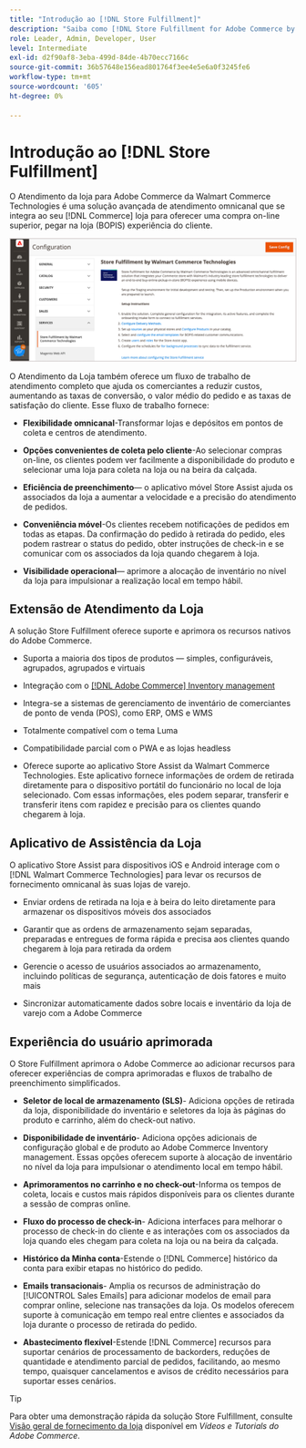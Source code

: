 ```yaml
---
title: "Introdução ao [!DNL Store Fulfillment]"
description: "Saiba como [!DNL Store Fulfillment for Adobe Commerce by Walmart Commerce Technologies] O oferece suporte para comprar online, retirar na loja (BOPIS) para clientes do. Use o dispositivo móvel Store Assist para simplificar o atendimento BOPIS e o processamento de pedidos para associados da loja e clientes do Commerce."
role: Leader, Admin, Developer, User
level: Intermediate
exl-id: d2f90af8-3eba-499d-84de-4b70ecc7166c
source-git-commit: 36b57648e156ead801764f3ee4e5e6a0f3245fe6
workflow-type: tm+mt
source-wordcount: '605'
ht-degree: 0%

---
```


# Introdução ao [!DNL Store Fulfillment]

O Atendimento da loja para Adobe Commerce da Walmart Commerce Technologies é uma solução avançada de atendimento omnicanal que se integra ao seu [!DNL Commerce] loja para oferecer uma compra on-line superior, pegar na loja (BOPIS) experiência do cliente.

![Configuração do administrador do Adobe da solução de Atendimento da Loja](assets/store-fulfillment-admin-home.png)

O Atendimento da Loja também oferece um fluxo de trabalho de atendimento completo que ajuda os comerciantes a reduzir custos, aumentando as taxas de conversão, o valor médio do pedido e as taxas de satisfação do cliente. Esse fluxo de trabalho fornece:

* **Flexibilidade omnicanal**-Transformar lojas e depósitos em pontos de coleta e centros de atendimento.

* **Opções convenientes de coleta pelo cliente**-Ao selecionar compras on-line, os clientes podem ver facilmente a disponibilidade do produto e selecionar uma loja para coleta na loja ou na beira da calçada.

* **Eficiência de preenchimento**— o aplicativo móvel Store Assist ajuda os associados da loja a aumentar a velocidade e a precisão do atendimento de pedidos.

* **Conveniência móvel**-Os clientes recebem notificações de pedidos em todas as etapas. Da confirmação do pedido à retirada do pedido, eles podem rastrear o status do pedido, obter instruções de check-in e se comunicar com os associados da loja quando chegarem à loja.

* **Visibilidade operacional**— aprimore a alocação de inventário no nível da loja para impulsionar a realização local em tempo hábil.

## Extensão de Atendimento da Loja

A solução Store Fulfillment oferece suporte e aprimora os recursos nativos do Adobe Commerce.

* Suporta a maioria dos tipos de produtos — simples, configuráveis, agrupados, agrupados e virtuais

* Integração com o [[!DNL Adobe Commerce] Inventory management](https://docs.magento.com/user-guide/catalog/inventory-learn-more.html)

* Integra-se a sistemas de gerenciamento de inventário de comerciantes de ponto de venda (POS), como ERP, OMS e WMS

* Totalmente compatível com o tema Luma

* Compatibilidade parcial com o PWA e as lojas headless

* Oferece suporte ao aplicativo Store Assist da Walmart Commerce Technologies. Este aplicativo fornece informações de ordem de retirada diretamente para o dispositivo portátil do funcionário no local de loja selecionado. Com essas informações, eles podem separar, transferir e transferir itens com rapidez e precisão para os clientes quando chegarem à loja.

## Aplicativo de Assistência da Loja

O aplicativo Store Assist para dispositivos iOS e Android interage com o [!DNL Walmart Commerce Technologies] para levar os recursos de fornecimento omnicanal às suas lojas de varejo.

* Enviar ordens de retirada na loja e à beira do leito diretamente para armazenar os dispositivos móveis dos associados

* Garantir que as ordens de armazenamento sejam separadas, preparadas e entregues de forma rápida e precisa aos clientes quando chegarem à loja para retirada da ordem

* Gerencie o acesso de usuários associados ao armazenamento, incluindo políticas de segurança, autenticação de dois fatores e muito mais

* Sincronizar automaticamente dados sobre locais e inventário da loja de varejo com a Adobe Commerce

## Experiência do usuário aprimorada

O Store Fulfillment aprimora o Adobe Commerce ao adicionar recursos para oferecer experiências de compra aprimoradas e fluxos de trabalho de preenchimento simplificados.

* **Seletor de local de armazenamento (SLS)**- Adiciona opções de retirada da loja, disponibilidade do inventário e seletores da loja às páginas do produto e carrinho, além do check-out nativo.

* **Disponibilidade de inventário**- Adiciona opções adicionais de configuração global e de produto ao Adobe Commerce Inventory management. Essas opções oferecem suporte à alocação de inventário no nível da loja para impulsionar o atendimento local em tempo hábil.

* **Aprimoramentos no carrinho e no check-out**-Informa os tempos de coleta, locais e custos mais rápidos disponíveis para os clientes durante a sessão de compras online.

* **Fluxo do processo de check-in**- Adiciona interfaces para melhorar o processo de check-in do cliente e as interações com os associados da loja quando eles chegam para coleta na loja ou na beira da calçada.

* **Histórico da Minha conta**-Estende o [!DNL Commerce] histórico da conta para exibir etapas no histórico do pedido.

* **Emails transacionais**- Amplia os recursos de administração do [!UICONTROL Sales Emails] para adicionar modelos de email para comprar online, selecione nas transações da loja. Os modelos oferecem suporte à comunicação em tempo real entre clientes e associados da loja durante o processo de retirada do pedido.

* **Abastecimento flexível**-Estende [!DNL Commerce] recursos para suportar cenários de processamento de backorders, reduções de quantidade e atendimento parcial de pedidos, facilitando, ao mesmo tempo, quaisquer cancelamentos e avisos de crédito necessários para suportar esses cenários.

>[!TIP]
>
> Para obter uma demonstração rápida da solução Store Fulfillment, consulte [Visão geral de fornecimento da loja](https://experienceleague.adobe.com/docs/commerce-learn/tutorials/orders/store-fulfillment.html) disponível em _Vídeos e Tutorials do Adobe Commerce_.


